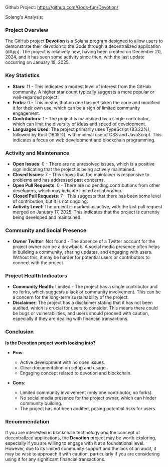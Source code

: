 Github Project: https://github.com/Gods-fun/Devotion/

Soleng's Analysis:

### Project Overview

The GitHub project **Devotion** is a Solana program designed to allow users to demonstrate their devotion to the Gods through a decentralized application (dApp). The project is relatively new, having been created on December 20, 2024, and it has seen some activity since then, with the last update occurring on January 19, 2025.

### Key Statistics

- **Stars**: 11 - This indicates a modest level of interest from the GitHub community. A higher star count typically suggests a more popular or well-regarded project.
- **Forks**: 0 - This means that no one has yet taken the code and modified it for their own use, which can be a sign of limited community engagement.
- **Contributors**: 1 - The project is maintained by a single contributor, which can limit the diversity of ideas and speed of development.
- **Languages Used**: The project primarily uses TypeScript (83.22%), followed by Rust (16.15%), with minimal use of CSS and JavaScript. This indicates a focus on web development and blockchain programming.

### Activity and Maintenance

- **Open Issues**: 0 - There are no unresolved issues, which is a positive sign indicating that the project is being actively maintained.
- **Closed Issues**: 7 - This shows that the maintainer is responsive to problems and has addressed past concerns.
- **Open Pull Requests**: 0 - There are no pending contributions from other developers, which may indicate limited collaboration.
- **Closed Pull Requests**: 7 - This suggests that there has been some level of contribution, but it is not ongoing.
- **Activity Level**: The project is marked as active, with the last pull request merged on January 17, 2025. This indicates that the project is currently being developed and maintained.

### Community and Social Presence

- **Owner Twitter**: Not found - The absence of a Twitter account for the project owner can be a drawback. A social media presence often helps in building a community, sharing updates, and engaging with users. Without this, it may be harder for potential users or contributors to connect with the project.

### Project Health Indicators

- **Community Health**: Limited - The project has a single contributor and no forks, which suggests a lack of community involvement. This can be a concern for the long-term sustainability of the project.
- **Disclaimer**: The project has a disclaimer stating that it has not been audited, which is crucial for users to consider. This means there could be bugs or vulnerabilities, and users should proceed with caution, especially if they are dealing with financial transactions.

### Conclusion

**Is the Devotion project worth looking into?**

- **Pros**:
  - Active development with no open issues.
  - Clear documentation on setup and usage.
  - Engaging concept related to devotion and blockchain.

- **Cons**:
  - Limited community involvement (only one contributor, no forks).
  - No social media presence for the project owner, which can hinder community building.
  - The project has not been audited, posing potential risks for users.

### Recommendation

If you are interested in blockchain technology and the concept of decentralized applications, the **Devotion** project may be worth exploring, especially if you are willing to engage with it at a foundational level. However, due to its limited community support and the lack of an audit, it may be wise to approach it with caution, particularly if you are considering using it for any significant financial transactions.